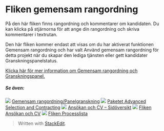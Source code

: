 # Fliken gemensam rangordning

På den här fliken finns rangordning och kommentarer om kandidaten. Du kan klicka på stjärnorna för att ange din rangordning och skriva kommentarer i textrutan.

Den här fliken kommer endast att visas om du har aktiverat funktionen Gemensam rangordning och har valt  Använd gemensam rangordning för detta projekt  när du skapar den lediga tjänsten eller gett kandidater  Granskningspanelstatus.

[Klicka här för mer information om Gemensam rangordning och Granskningspanel.](collaborative_rating_panel_review.htm)

##### Se även:

![](../Resources/Images/icon-document-link.png)  [Gemensam rangordning/Panelgranskning](collaborative_rating_panel_review.htm)
![](../Resources/Images/icon-document-link.png)  [Paketet Advanced Selection and Contracting](advanced_selection_and_contraction_pack.htm)
![](../Resources/Images/icon-document-link.png)  [Ansökan och CV – Sidöversikt](application_and_cv_page_overview.htm)
![](../Resources/Images/icon-document-link.png)  [Fliken Ansökan och CV](application_and_cv_tab.htm)
![](../Resources/Images/icon-document-link.png)  [Fliken Processlista](recruitment_activities_list_tab.htm)


> Written with [StackEdit](https://stackedit.io/).
<!--stackedit_data:
eyJoaXN0b3J5IjpbLTE5MDU0NDg1ODNdfQ==
-->
